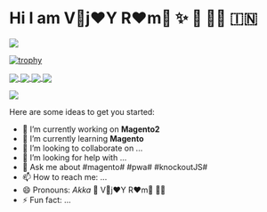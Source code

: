 # Hi I am V:wine_glass:j:heart:Y     R:heart:m:wine_glass: ✨ 👋 👨‍💼 🇮🇳

![](https://komarev.com/ghpvc/?username=vijayrami&style=for-the-badge)

[![trophy](https://github-profile-trophy.vercel.app/?username=vijayrami&theme=radical)](https://github.com/ryo-ma/github-profile-trophy)

<a href="https://github.com/vijayrami?tab=repositories">
  <img align="center" src="https://github-readme-stats.vercel.app/api?username=vijayrami&show_icons=true&theme=radical" />
</a>
<a href="https://github.com/vijayrami?tab=repositories">
  <img align="center" src="https://github-readme-stats.vercel.app/api/top-langs/?username=vijayrami" />
</a>
<a href="https://github.com/vijayrami?tab=repositories">
  <img align="center" src="https://github-readme-streak-stats.herokuapp.com/?user=vijayrami&theme=radical" />
</a>
<a href="https://github.com/vijayrami?tab=repositories">
  <img align="center" src="https://metrics.lecoq.io/vijayrami" />
</a>

![](https://hit.yhype.me/github/profile?user_id=13213261)

Here are some ideas to get you started:

- 🔭 I’m currently working on **Magento2**
- 🌱 I’m currently learning **Magento**
- 👯 I’m looking to collaborate on ...
- 🤔 I’m looking for help with ...
- 💬 Ask me about #magento# #pwa# #knockoutJS#
- 📫 How to reach me: ...
- 😄 Pronouns: *Akka* 💯 V🍷j:heart:Y R:heart:m:wine_glass: :weight_lifting_man:
- ⚡ Fun fact: ...

